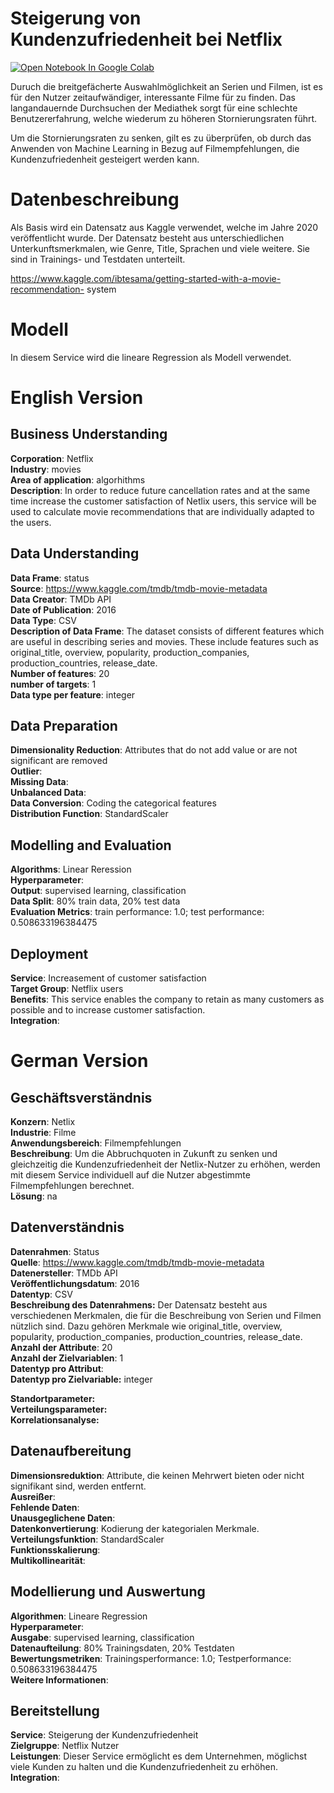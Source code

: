# Steigerung von Kundenzufriedenheit bei Netflix

<a href="https://colab.research.google.com/github/AlexRossmann/machine-learning-services/blob/main/CRM/Increase%20customer%20satisfaction/notebook.ipynb"><img src="https://colab.research.google.com/assets/colab-badge.svg" alt="Open Notebook In Google Colab"/></a>  



Duruch die breitgefächerte Auswahlmöglichkeit an Serien und Filmen, ist es für den Nutzer zeitaufwändiger, interessante Filme für zu finden. 
Das langandauernde Durchsuchen der Mediathek sorgt für eine schlechte Benutzererfahrung, welche wiederum zu höheren Stornierungsraten führt.

Um die Stornierungsraten zu senken, gilt es zu überprüfen, ob durch das Anwenden von Machine Learning in Bezug auf Filmempfehlungen, 
die Kundenzufriedenheit gesteigert werden kann.

# Datenbeschreibung

Als Basis wird ein Datensatz aus Kaggle verwendet, welche im Jahre 2020 veröffentlicht wurde.
Der Datensatz besteht aus unterschiedlichen Unterkunftsmerkmalen, wie Genre, Title, Sprachen und viele weitere.
Sie sind in Trainings- und Testdaten unterteilt.

https://www.kaggle.com/ibtesama/getting-started-with-a-movie-recommendation- system

# Modell

In diesem Service wird die lineare Regression als Modell verwendet.


# English Version

## Business Understanding
  
__Corporation__: Netflix  
__Industry__: movies  
__Area of application__: algorhithms  
__Description__: In order to reduce future cancellation rates and at the same time increase the customer satisfaction of Netlix users, this service will be used to calculate movie recommendations that are individually adapted to the users.

## Data Understanding
  
__Data Frame__: status  
__Source__: https://www.kaggle.com/tmdb/tmdb-movie-metadata  
__Data Creator__: TMDb API   
__Date of Publication__: 2016  
__Data Type__: CSV  
__Description of Data Frame__: The dataset consists of different features which are useful in describing series and movies. These include features such as original_title, overview, popularity, production_companies, production_countries, release_date.  
__Number of features__: 20  
__number of targets__: 1  
__Data type per feature__: integer

## Data Preparation
  
__Dimensionality Reduction__: Attributes that do not add value or are not significant are removed  
__Outlier__:  
__Missing Data__:  
__Unbalanced Data__:  
__Data Conversion__: Coding the categorical features  
__Distribution Function__: StandardScaler

## Modelling and Evaluation
  
__Algorithms__: Linear Reression  
__Hyperparameter__:  
__Output__: supervised learning, classification  
__Data Split__: 80% train data, 20% test data   
__Evaluation Metrics__: train performance: 1.0; test performance: 0.508633196384475

## Deployment
  
__Service__: Increasement of customer satisfaction  
__Target Group__: Netflix users  
__Benefits__: This service enables the company to retain as many customers as possible and to increase customer satisfaction.  
__Integration__:

# German Version

## Geschäftsverständnis
  
__Konzern__: Netlix  
__Industrie__: Filme  
__Anwendungsbereich__: Filmempfehlungen   
__Beschreibung__: Um die Abbruchquoten in Zukunft zu senken und gleichzeitig die Kundenzufriedenheit der Netlix-Nutzer zu erhöhen, werden mit diesem Service individuell auf die Nutzer abgestimmte Filmempfehlungen berechnet.  
__Lösung__: na 

## Datenverständnis
  
__Datenrahmen__: Status    
__Quelle__: https://www.kaggle.com/tmdb/tmdb-movie-metadata  
__Datenersteller__: TMDb API   
__Veröffentlichungsdatum__: 2016  
__Datentyp__: CSV       
__Beschreibung des Datenrahmens:__ Der Datensatz besteht aus verschiedenen Merkmalen, die für die Beschreibung von Serien und Filmen nützlich sind. Dazu gehören Merkmale wie original_title, overview, popularity, production_companies, production_countries, release_date.  
__Anzahl der Attribute__: 20  
__Anzahl der Zielvariablen__: 1    
__Datentyp pro Attribut__:   
__Datentyp pro Zielvariable:__ integer
  
__Standortparameter:__    
__Verteilungsparameter:__    
__Korrelationsanalyse:__  

## Datenaufbereitung
  
__Dimensionsreduktion__: Attribute, die keinen Mehrwert bieten oder nicht signifikant sind, werden entfernt.    
__Ausreißer__:  
__Fehlende Daten__:  
__Unausgeglichene Daten__:    
__Datenkonvertierung__: Kodierung der kategorialen Merkmale.   
__Verteilungsfunktion__: StandardScaler  
__Funktionsskalierung__:  
__Multikollinearität__:  

## Modellierung und Auswertung
  
__Algorithmen__: Lineare Regression  
__Hyperparameter__:    
__Ausgabe__: supervised learning, classification  
__Datenaufteilung__: 80% Trainingsdaten, 20% Testdaten  
__Bewertungsmetriken__: Trainingsperformance: 1.0; Testperformance: 0.508633196384475  
__Weitere Informationen__:  

## Bereitstellung
  
__Service__: Steigerung der Kundenzufriedenheit  
__Zielgruppe__: Netflix Nutzer  
__Leistungen__: Dieser Service ermöglicht es dem Unternehmen, möglichst viele Kunden zu halten und die Kundenzufriedenheit zu erhöhen.  
__Integration__: 

